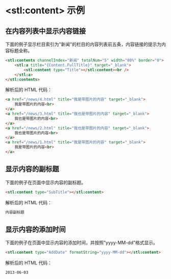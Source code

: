 # &lt;stl:content&gt; 示例

## 在内容列表中显示内容链接

下面的例子显示栏目索引为"新闻"的栏目的内容列表前五条，内容链接的提示为内容标题全称。

```html
<stl:contents channelIndex="新闻" totalNum="5" width="80%" border="0">
    <stl:a title="{Content.FullTitle}" target="_blank">
        <stl:content type="Title"></stl:content><br />
    </stl:a>
</stl:contents>
```

解析后的 HTML 代码：

```html
<a href="/news/4.html" title="我是带图片的内容" target="_blank">
    我是带图片的内容<br>
</a>
<a href="/news/3.html" title="我也是带图片的内容" target="_blank">
    我也是带图片的内容<br>
</a>
<a href="/news/2.html" title="我也是带图片的内容" target="_blank">
    我也是带图片的内容<br>
</a>
<a href="/news/1.html" title="我是带图片的内容" target="_blank">
    我是带图片的内容<br>
</a>
```

## 显示内容的副标题

下面的例子在页面中显示内容的副标题。

```html
<stl:content type="SubTitle"></stl:content>
```

解析后的 HTML 代码：

```html
内容副标题
```

## 显示内容的添加时间

下面的例子在页面中显示内容的添加时间，并按照"yyyy-MM-dd"格式显示。

```html
<stl:content type="AddDate" formatString="yyyy-MM-dd"></stl:content>
```

解析后的 HTML 代码：

```html
2013-06-03
```
